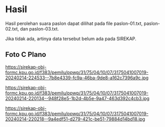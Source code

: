 # Hasil

Hasil perolehan suara paslon dapat dilihat pada file paslon-01.txt, paslon-02.txt, dan paslon-03.txt.

Jika tidak ada, artinya data tersebut belum ada pada SIREKAP.

## Foto C Plano

https://sirekap-obj-formc.kpu.go.id/f383/pemilu/ppwp/31/75/04/10/07/3175041007019-20240214-224533--7b8e4339-fc9a-46ba-9de8-a162c7396a9c.jpg

https://sirekap-obj-formc.kpu.go.id/f383/pemilu/ppwp/31/75/04/10/07/3175041007019-20240214-220134--948f28e5-1b2d-4b5e-9a47-463d392c4cb3.jpg

https://sirekap-obj-formc.kpu.go.id/f383/pemilu/ppwp/31/75/04/10/07/3175041007019-20240214-220218--9a4edf51-d279-421c-be51-79884d14bd18.jpg
